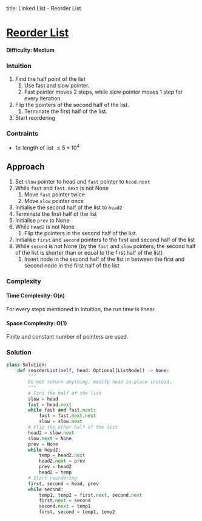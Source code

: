 <frontmatter>
  title: Linked List - Reorder List 
</frontmatter>

# [Reorder List](https://leetcode.com/problems/reorder-list/)
#### Difficulty: Medium

### Intuition
1. Find the half point of the list 
    1. Use fast and slow pointer. 
    2. Fast pointer moves 2 steps, while slow pointer moves 1 step for every iteration.
2. Flip the pointers of the second half of the list.
    1. Terminate the first half of the list.  
3. Start reordering

### Contraints
- $1\leqslant$ length of list $\leqslant 5 * 10^4$ 
 
## Approach
1. Set `slow` pointer to head and `fast` pointer to `head.next`
2. While `fast` and `fast.next` is not None
    1. Move `fast` pointer twice
    2. Move `slow` pointer once
3. Initialise the second half of the list to `head2`
4. Terminate the first half of the list
5. Initialise `prev` to None
6. While `head2` is not None
    1. Flip the pointers in the second half of the list.  
7. Initialise `first` and `second` pointers to the first and second half of the list 
8. While `second` is not None (by the `fast` and `slow` pointers, the second half of the list is shorter than or equal to the first half of the list)
    1. Insert node in the second half of the list in between the first and second node in the first half of the list 

### Complexity
#### Time Complexity: O(n)
For every steps mentioned in Intuition, the run time is linear.
#### Space Complexity: O(1)
Finite and constant number of pointers are used.
### Solution
<panel header="Don't cheat yourself" type="dark">

```python
class Solution:
    def reorderList(self, head: Optional[ListNode]) -> None:
        """
        Do not return anything, modify head in-place instead.
        """
        # Find the half of the list
        slow = head
        fast = head.next
        while fast and fast.next:
            fast = fast.next.next
            slow = slow.next
        # Flip the other half of the list
        head2 = slow.next
        slow.next = None
        prev = None
        while head2:
            temp = head2.next
            head2.next = prev
            prev = head2
            head2 = temp
        # Start reordering
        first, second = head, prev
        while second:
            temp1, temp2 = first.next, second.next
            first.next = second
            second.next = temp1
            first, second = temp1, temp2
```
</panel>

